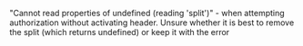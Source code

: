"Cannot read properties of undefined (reading 'split')" - when attempting authorization without activating header. Unsure whether it is best to remove the split (which returns undefined) or keep it with the error